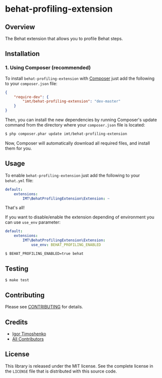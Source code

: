 # behat-profiling-extension #

## Overview ##

The Behat extension that allows you to profile Behat steps.

## Installation ##

### 1. Using Composer (recommended) ###

To install `behat-profiling-extension` with [Composer][1] just add the
following to your `composer.json` file:

```json
{
    "require-dev": {
        "imt/behat-profiling-extension": "dev-master"
    }
}
```

Then, you can install the new dependencies by running Composer's update command
from the directory where your `composer.json` file is located:

```sh
$ php composer.phar update imt/behat-profiling-extension
```

Now, Composer will automatically download all required files, and install them
for you.

## Usage ##

To enable `behat-profiling-extension` just add the following to your
`behat.yml` file:

```yml
default:
    extensions:
        IMT\BehatProfilingExtension\Extension: ~
```

That's all!

If you want to disable/enable the extension depending of environment you can use `use_env` parameter:

```yml
default:
    extensions:
        IMT\BehatProfilingExtension\Extension:
            use_env: BEHAT_PROFILING_ENABLED
```

```sh
$ BEHAT_PROFILING_ENABLED=true behat
```

## Testing ##

```sh
$ make test
```

## Contributing ##

Please see [CONTRIBUTING][2] for details.

## Credits

- [Igor Timoshenko][3]
- [All Contributors][4]

## License ##

This library is released under the MIT license. See the complete license in the
`LICENSE` file that is distributed with this source code.

[1]: http://getcomposer.org
[2]: https://github.com/IgorTimoshenko/behat-profiling-extension/blob/master/CONTRIBUTING.md
[3]: https://github.com/IgorTimoshenko
[4]: https://github.com/IgorTimoshenko/behat-profiling-extension/graphs/contributors

